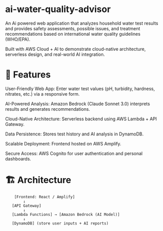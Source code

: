 # ai-water-quality-advisor
An Ai powered web application that analyzes household water test results and provides safety assessments, possible issues, and treatment recommendations based on international water quality guidelines (WHO/EPA).

Built with AWS Cloud + AI to demonstrate cloud-native architecture, serverless design, and real-world AI integration.

# 🚀 Features
User-Friendly Web App: Enter water test values (pH, turbidity, hardness, nitrates, etc.) via a responsive form.

AI-Powered Analysis: Amazon Bedrock (Claude Sonnet 3.0) interprets results and generates recommendations.

Cloud-Native Architecture: Serverless backend using AWS Lambda + API Gateway.

Data Persistence: Stores test history and AI analysis in DynamoDB.

Scalable Deployment: Frontend hosted on AWS Amplify.

Secure Access: AWS Cognito for user authentication and personal dashboards.

# 🏗️ Architecture

```
    [Frontend: React / Amplify]
        ↓
   [API Gateway]
        ↓
   [Lambda Functions] → [Amazon Bedrock (AI Model)]
        ↓
   [DynamoDB] (store user inputs + AI reports)


```